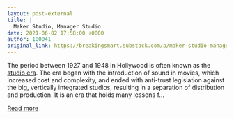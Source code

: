 ```yaml
---
layout: post-external
title: |
  Maker Studio, Manager Studio
date: 2021-06-02 17:58:00 +0000
author: 100041
original_link: https://breakingsmart.substack.com/p/maker-studio-manager-studio
---
```


The period between 1927 and 1948 in Hollywood is often known as the [studio era](https://breakingsmart.substack.com/subscribe?utm_medium=rss&utm_content=37129116). The era began with the introduction of sound in movies, which increased cost and complexity, and ended with anti-trust legislation against the big, vertically integrated studios, resulting in a separation of distribution and production. It is an era that holds many lessons f…

[Read more](https://breakingsmart.substack.com/p/maker-studio-manager-studio)
